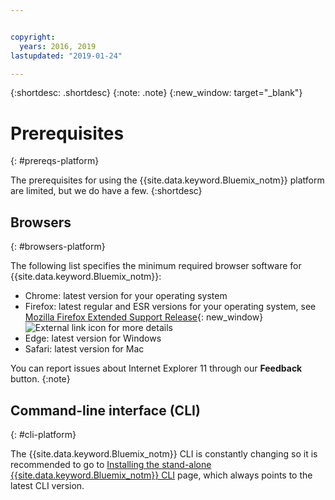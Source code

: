 ```yaml
---


copyright:
  years: 2016, 2019
lastupdated: "2019-01-24"

---
```


{:shortdesc: .shortdesc}
{:note: .note}
{:new_window: target="_blank"}

# Prerequisites
{: #prereqs-platform}

The prerequisites for using the {{site.data.keyword.Bluemix_notm}} platform are limited, but we do have a few.
{:shortdesc}

## Browsers
{: #browsers-platform}

The following list specifies the minimum required browser software for {{site.data.keyword.Bluemix_notm}}:

 * Chrome: latest version for your operating system
 * Firefox: latest regular and ESR versions for your operating system, see [Mozilla Firefox
Extended Support Release](https://www.mozilla.org/firefox/organizations/){: new_window} ![External link icon](../icons/launch-glyph.svg "External link icon") for more details
 * Edge: latest version for Windows
 * Safari: latest version for Mac
 
You can report issues about Internet Explorer 11 through our **Feedback** button.
{:note}

## Command-line interface (CLI)
{: #cli-platform}

The {{site.data.keyword.Bluemix_notm}} CLI is constantly changing so it is recommended to go to [Installing the stand-alone {{site.data.keyword.Bluemix_notm}} CLI](/cli/reference/ibmcloud/cloud-cli-install_use) page, which always points to the latest CLI version.
